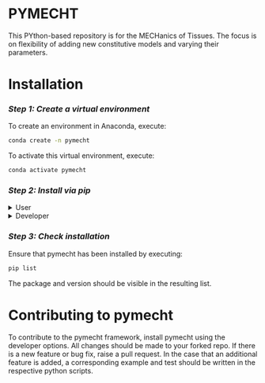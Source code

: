 # PYMECHT
This PYthon-based repository is for the MECHanics of Tissues. 
The focus is on flexibility of adding new constitutive models and varying their parameters.

# Installation

### *Step 1: Create a virtual environment*

To create an environment in Anaconda, execute:
```sh
conda create -n pymecht
```

To activate this virtual environment, execute:
```sh
conda activate pymecht
```

### *Step 2: Install via pip*

<details>
<summary>User</summary>

Pymecht can be installed directly from Github using:
```sh
pip install git+https://github.com/ankushaggarwal/pymecht.git
```
> **Note**
> A personal access token may require to be setup in order to install via https. See https://docs.github.com/en/authentication/keeping-your-account-and-data-secure/creating-a-personal-access-token.

</details>

<details>
<summary>Developer</summary>
To install as a devloper, it is recommended to fork from the repo and clone this fork locally.

### *Step 2.1 Fork from ankushaggarwal/pymecht*
To fork a branch, head to the Github repo https://github.com/ankushaggarwal/pymecht and click the fork button in the top right-hand corner.
### *Step 2.2 Clone the forked repo*
To clone this repo locally, use the
```sh
git clone <repo-address>
```
where `<repo-address>` can be replaced by either the https or ssh addresses of the forked repo.

### *Step 2.3 Install pymecht as editable*
To install an editable version of pymecht, navigate to the locally cloned repo and execute:
```sh
pip install -e .
```
An editable version of pymecht is now installed. All local changes to the cloned source code files will be reflected when pymecht is imported.

</details>

### *Step 3: Check installation*

Ensure that pymecht has been installed by executing:
```sh
pip list
```
The package and version should be visible in the resulting list.

# Contributing to pymecht

To contribute to the pymecht framework, install pymecht using the developer options. All changes should be made to your forked repo. If there is a new feature or bug fix, raise a pull request. In the case that an additional feature is added, a corresponding example and test should be written in the respective python scripts.